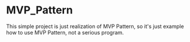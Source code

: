 # MVP_Pattern
This simple project is just realization of MVP Pattern, so it's just example how to use MVP Pattern, not a serious program.
